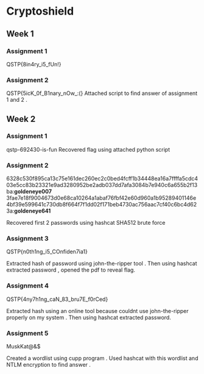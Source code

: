 # Cryptoshield
## Week 1

### Assignment 1
QSTP{8in4ry_i5_fUn!}

### Assignment 2
QSTP{5icK_0f_B1nary_nOw_:(}
Attached script to find answer of assignment 1 and 2 .

## Week 2

### Assignment 1
qstp-692430-is-fun
Recovered flag using attached python script

### Assignment 2
6328c530f895ca13c75e161dec260ec2c0bed4fcff1b34448ea16a7ffffa5cdc403e5cc83b23321e9ad3280952be2adb037dd7afa3084b7e940c6a655b2f13ba:**goldeneye007**
3fae7e18f9004673d0e68ca10264a1abaf76fbf42e60d960a1b95289401146e4bf39e599641c730db8f664f7f1dd02f171beb4730ac756aac7cf40c6bc4d623a:**goldeneye641**

Recovered first 2 passwords using hashcat SHA512 brute force

### Assignment 3
QSTP{n0th1ng_i5_COnfiden7ia1}

Extracted hash of password using john-the-ripper tool . Then using hashcat extracted password , opened the pdf to reveal flag.

### Assignment 4
QSTP{4ny7h1ng_caN_83_bru7E_f0rCed}

Extracted hash using an online tool because couldnt use john-the-ripper properly on my system . Then using hashcat extracted password.

### Assignment 5 
MuskKat@&$

Created a wordlist using cupp program . Used hashcat with this wordlist and NTLM encryption to find answer . 

